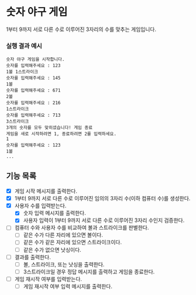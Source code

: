 # 숫자 야구 게임

1부터 9까지 서로 다른 수로 이루어진 3자리의 수를 맞추는 게임입니다. 

### 실행 결과 예시

```
숫자 야구 게임을 시작합니다.
숫자를 입력해주세요 : 123
1볼 1스트라이크
숫자를 입력해주세요 : 145
1볼
숫자를 입력해주세요 : 671
2볼
숫자를 입력해주세요 : 216
1스트라이크
숫자를 입력해주세요 : 713
3스트라이크
3개의 숫자를 모두 맞히셨습니다! 게임 종료
게임을 새로 시작하려면 1, 종료하려면 2를 입력하세요.
1
숫자를 입력해주세요 : 123
1볼
...
```

## 기능 목록
- [X] 게임 시작 메시지를 출력한다. 
- [X] 1부터 9까지 서로 다른 수로 이루어진 임의의 3자리 수(이하 컴퓨터 수)를 생성한다. 
- [X] 사용자 수를 입력받는다. 
  - [X] 숫자 입력 메시지를 출력한다. 
  - [X] 사용자 입력이 1부터 9까지 서로 다른 수로 이루어진 3자리 수인지 검증한다. 
- [ ] 컴퓨터 수와 사용자 수를 비교하여 볼과 스트라이크를 판별한다. 
  - [ ] 같은 수가 다른 자리에 있으면 볼이다. 
  - [ ] 같은 수가 같은 자리에 있으면 스트라이크이다. 
  - [ ] 같은 수가 없으면 낫싱이다. 
- [ ] 결과를 출력한다. 
  - [ ] 볼, 스트라이크, 또는 낫싱을 출력한다.
  - [ ] 3스트라이크일 경우 정답 메시지를 출력하고 게임을 종료한다. 
- [ ] 게임 재시작 여부를 입력받는다. 
  - [ ] 게임 재시작 여부 입력 메시지를 출력한다. 